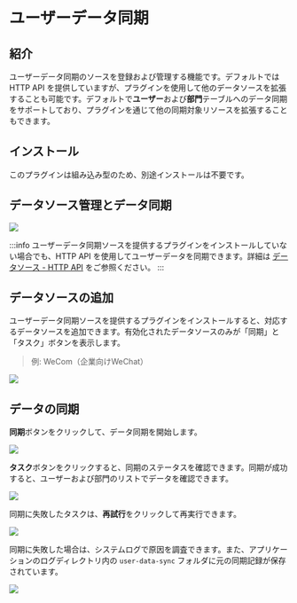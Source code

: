 # ユーザーデータ同期

<PluginInfo name="user-data-sync"></PluginInfo>

## 紹介

ユーザーデータ同期のソースを登録および管理する機能です。デフォルトでは HTTP API を提供していますが、プラグインを使用して他のデータソースを拡張することも可能です。デフォルトで**ユーザー**および**部門**テーブルへのデータ同期をサポートしており、プラグインを通じて他の同期対象リソースを拡張することもできます。

## インストール

このプラグインは組み込み型のため、別途インストールは不要です。

## データソース管理とデータ同期

![](https://static-docs.nocobase.com/202412041043465.png)

:::info
ユーザーデータ同期ソースを提供するプラグインをインストールしていない場合でも、HTTP API を使用してユーザーデータを同期できます。詳細は [データソース - HTTP API](./sources/api) をご参照ください。
:::

## データソースの追加

ユーザーデータ同期ソースを提供するプラグインをインストールすると、対応するデータソースを追加できます。有効化されたデータソースのみが「同期」と「タスク」ボタンを表示します。

> 例: WeCom（企業向けWeChat）

![](https://static-docs.nocobase.com/202412041053785.png)

## データの同期

**同期**ボタンをクリックして、データ同期を開始します。

![](https://static-docs.nocobase.com/202412041055022.png)

**タスク**ボタンをクリックすると、同期のステータスを確認できます。同期が成功すると、ユーザーおよび部門のリストでデータを確認できます。

![](https://static-docs.nocobase.com/202412041202337.png)

同期に失敗したタスクは、**再試行**をクリックして再実行できます。

![](https://static-docs.nocobase.com/202412041058337.png)

同期に失敗した場合は、システムログで原因を調査できます。また、アプリケーションのログディレクトリ内の `user-data-sync` フォルダに元の同期記録が保存されています。

![](https://static-docs.nocobase.com/202412041205655.png)
